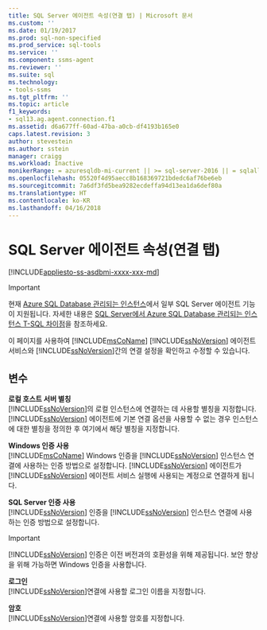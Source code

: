 ```yaml
---
title: SQL Server 에이전트 속성(연결 탭) | Microsoft 문서
ms.custom: ''
ms.date: 01/19/2017
ms.prod: sql-non-specified
ms.prod_service: sql-tools
ms.service: ''
ms.component: ssms-agent
ms.reviewer: ''
ms.suite: sql
ms.technology:
- tools-ssms
ms.tgt_pltfrm: ''
ms.topic: article
f1_keywords:
- sql13.ag.agent.connection.f1
ms.assetid: d6a677ff-60ad-47ba-a0cb-df4193b165e0
caps.latest.revision: 3
author: stevestein
ms.author: sstein
manager: craigg
ms.workload: Inactive
monikerRange: = azuresqldb-mi-current || >= sql-server-2016 || = sqlallproducts-allversions
ms.openlocfilehash: 05520f4d95aecc8b168369721bdedc6af76be6eb
ms.sourcegitcommit: 7a6df3fd5bea9282ecdeffa94d13ea1da6def80a
ms.translationtype: HT
ms.contentlocale: ko-KR
ms.lasthandoff: 04/16/2018
---
```

# <a name="sql-server-agent-properties-connection-page"></a>SQL Server 에이전트 속성(연결 탭)
[!INCLUDE[appliesto-ss-asdbmi-xxxx-xxx-md](../../includes/appliesto-ss-asdbmi-xxxx-xxx-md.md)]

> [!IMPORTANT]  
> 현재 [Azure SQL Database 관리되는 인스턴스](https://docs.microsoft.com/azure/sql-database/sql-database-managed-instance)에서 일부 SQL Server 에이전트 기능이 지원됩니다. 자세한 내용은 [SQL Server에서 Azure SQL Database 관리되는 인스턴스 T-SQL 차이점](https://docs.microsoft.com/azure/sql-database/sql-database-managed-instance-transact-sql-information#sql-server-agent)을 참조하세요.

이 페이지를 사용하여 [!INCLUDE[msCoName](../../includes/msconame_md.md)] [!INCLUDE[ssNoVersion](../../includes/ssnoversion_md.md)] 에이전트 서비스와 [!INCLUDE[ssNoVersion](../../includes/ssnoversion_md.md)]간의 연결 설정을 확인하고 수정할 수 있습니다.  
  
## <a name="options"></a>변수  
**로컬 호스트 서버 별칭**  
[!INCLUDE[ssNoVersion](../../includes/ssnoversion_md.md)]의 로컬 인스턴스에 연결하는 데 사용할 별칭을 지정합니다. [!INCLUDE[ssNoVersion](../../includes/ssnoversion_md.md)] 에이전트에 기본 연결 옵션을 사용할 수 없는 경우 인스턴스에 대한 별칭을 정의한 후 여기에서 해당 별칭을 지정합니다.  
  
**Windows 인증 사용**  
[!INCLUDE[msCoName](../../includes/msconame_md.md)] Windows 인증을 [!INCLUDE[ssNoVersion](../../includes/ssnoversion_md.md)] 인스턴스 연결에 사용하는 인증 방법으로 설정합니다. [!INCLUDE[ssNoVersion](../../includes/ssnoversion_md.md)] 에이전트가 [!INCLUDE[ssNoVersion](../../includes/ssnoversion_md.md)] 에이전트 서비스 실행에 사용되는 계정으로 연결하게 됩니다.  
  
**SQL Server 인증 사용**  
[!INCLUDE[ssNoVersion](../../includes/ssnoversion_md.md)] 인증을 [!INCLUDE[ssNoVersion](../../includes/ssnoversion_md.md)] 인스턴스 연결에 사용하는 인증 방법으로 설정합니다.  
  
> [!IMPORTANT]  
> [!INCLUDE[ssNoVersion](../../includes/ssnoversion_md.md)] 인증은 이전 버전과의 호환성을 위해 제공됩니다. 보안 향상을 위해 가능하면 Windows 인증을 사용합니다.  
  
**로그인**  
[!INCLUDE[ssNoVersion](../../includes/ssnoversion_md.md)]연결에 사용할 로그인 이름을 지정합니다.  
  
**암호**  
[!INCLUDE[ssNoVersion](../../includes/ssnoversion_md.md)]연결에 사용할 암호를 지정합니다.  
  
